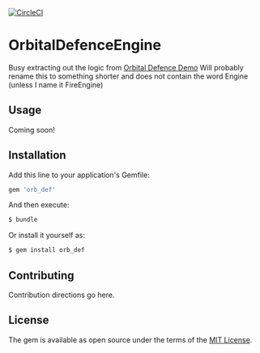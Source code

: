 [![CircleCI](https://circleci.com/gh/flippakitten/orbital_defence_engine/tree/master.svg?style=svg)](https://circleci.com/gh/flippakitten/orbital_defence_engine/tree/master)

# OrbitalDefenceEngine
Busy extracting out the logic from [Orbital Defence Demo](https://github.com/flippakitten/orbital_defence_demo)
Will probably rename this to something shorter and does not contain the word Engine (unless I name it FireEngine)

## Usage
Coming soon!

## Installation
Add this line to your application's Gemfile:

```ruby
gem 'orb_def'
```

And then execute:
```bash
$ bundle
```

Or install it yourself as:
```bash
$ gem install orb_def
```

## Contributing
Contribution directions go here.

## License
The gem is available as open source under the terms of the [MIT License](https://opensource.org/licenses/MIT).
